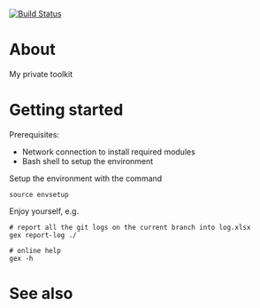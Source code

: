 [![Build Status](https://travis-ci.org/joez/ptk.svg?branch=master)](https://travis-ci.org/joez/ptk)

# About

My private toolkit

# Getting started

Prerequisites:

 * Network connection to install required modules
 * Bash shell to setup the environment

Setup the environment with the command

    source envsetup

Enjoy yourself, e.g.

    # report all the git logs on the current branch into log.xlsx
    gex report-log ./

    # online help
    gex -h

# See also
